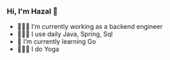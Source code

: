 ### Hi, I'm Hazal 👋

- 👩🏻‍💼 I’m currently working as a backend engineer 
- 👩🏻‍💻 I use daily Java, Spring, Sql
- 🌱 I’m currently learning Go
- 🧘🏻‍♀️ I do Yoga
